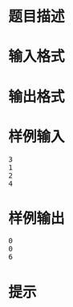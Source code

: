 

# 题目描述



# 输入格式



# 输出格式



# 样例输入


<pre>3
1
2
4
</pre>

# 样例输出


<pre>0
0
6
</pre>

# 提示


<p>
<img src="/upload/image/20190420/20190420174244_25761.png" alt=""/> 
</p>
